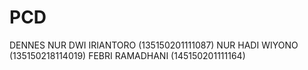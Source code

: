 # PCD
DENNES NUR DWI IRIANTORO (135150201111087)
NUR HADI WIYONO (135150218114019)
FEBRI RAMADHANI (145150201111164)

